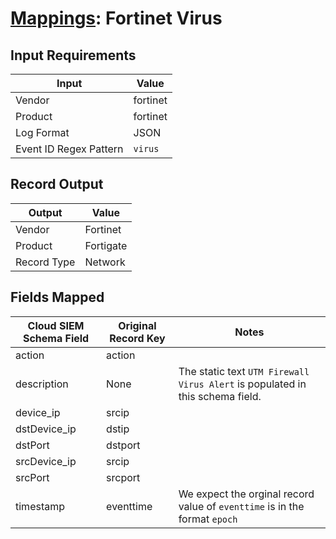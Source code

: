 # [Mappings](README.md): Fortinet Virus

## Input Requirements

|Input|Value|
|-----|-----|
|Vendor|fortinet|
|Product|fortinet|
|Log Format|JSON|
|Event ID Regex Pattern|`virus`|

## Record Output

|Output|Value|
|------|-----|
|Vendor|Fortinet|
|Product|Fortigate|
|Record Type|Network|

## Fields Mapped

|Cloud SIEM Schema Field|Original Record Key|Notes|
|-----------------------|-------------------|-----|
|action|action||
|description|None|The static text `UTM Firewall Virus Alert` is populated in this schema field.|
|device_ip|srcip||
|dstDevice_ip|dstip||
|dstPort|dstport||
|srcDevice_ip|srcip||
|srcPort|srcport||
|timestamp|eventtime|We expect the orginal record value of `eventtime` is in the format `epoch`|

